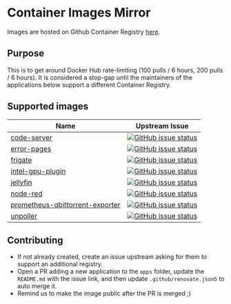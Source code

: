# Container Images Mirror 

Images are hosted on Github Container Registry [here](https://github.com/orgs/k8s-at-home/packages?ecosystem=container&visibility=public).

## Purpose

This is to get around Docker Hub rate-limiting (100 pulls / 6 hours, 200 pulls / 6 hours). It is considered a stop-gap until the maintainers of the applications below support a different Container Registry.

## Supported images

| Name                                                                                            | Upstream Issue                                                                                                                                                                                     |
|-------------------------------------------------------------------------------------------------|----------------------------------------------------------------------------------------------------------------------------------------------------------------------------------------------------|
| [code-server](https://github.com/cdr/code-server)                                               | [![GitHub issue status](https://img.shields.io/github/issues/detail/state/cdr/code-server/3335)](https://github.com/cdr/code-server/issues/3335)                                                   |
| [error-pages](https://github.com/tarampampam/error-pages)                                       | [![GitHub issue status](https://img.shields.io/github/issues/detail/state/tarampampam/error-pages/18)](https://github.com/tarampampam/error-pages/issues/18)                                       |
| [frigate](https://github.com/blakeblackshear/frigate)                                                | [![GitHub issue status](https://img.shields.io/github/issues/detail/state/blakeblackshear/frigate/1490)](https://github.com/blakeblackshear/frigate/issues/1490)                                               |
| [intel-gpu-plugin](https://github.com/intel/intel-device-plugins-for-kubernetes)                | [![GitHub issue status](https://img.shields.io/github/issues/detail/state/intel/intel-device-plugins-for-kubernetes/633)](https://github.com/intel/intel-device-plugins-for-kubernetes/issues/633) |
| [jellyfin](https://github.com/jellyfin/jellyfin)                                                | [![GitHub issue status](https://img.shields.io/github/issues/detail/state/jellyfin/jellyfin/6024)](https://github.com/jellyfin/jellyfin/issues/6024)                                               |
| [node-red](https://github.com/node-red/node-red)                                                | [![GitHub issue status](https://img.shields.io/github/issues/detail/state/node-red/node-red/3107)](https://github.com/node-red/node-red/issues/3107)                                               |
| [prometheus-qbittorrent-exporter](https://github.com/esanchezm/prometheus-qbittorrent-exporter) | [![GitHub issue status](https://img.shields.io/github/issues/detail/state/esanchezm/prometheus-qbittorrent-exporter/12)](https://github.com/esanchezm/prometheus-qbittorrent-exporter/issues/12)   |
| [unpoller](https://github.com/unpoller/unpoller)                                                | [![GitHub issue status](https://img.shields.io/github/issues/detail/state/unpoller/unpoller/368)](https://github.com/unpoller/unpoller/issues/368)                                                 |

## Contributing

- If not already created, create an issue upstream asking for them to support an additional registry.
- Open a PR adding a new application to the `apps` folder, update the `README.md` with the issue link, and then update `.github/renovate.json5` to auto merge it.
- Remind us to make the image public after the PR is merged ;)
